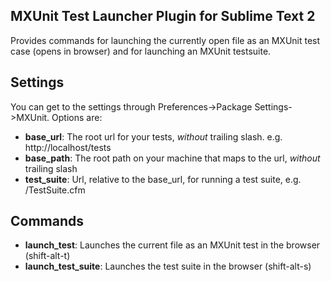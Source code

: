 MXUnit Test Launcher Plugin for Sublime Text 2
----------------------------------------------

Provides commands for launching the currently open file as an MXUnit test case (opens in browser) and for launching an MXUnit testsuite.

Settings
--------

You can get to the settings through Preferences->Package Settings->MXUnit. Options are:

* **base_url**: The root url for your tests, *without* trailing slash. e.g. http://localhost/tests
* **base_path**: The root path on your machine that maps to the url, *without* trailing slash
* **test_suite**: Url, relative to the base_url, for running a test suite, e.g. /TestSuite.cfm

Commands
--------

* **launch_test**: Launches the current file as an MXUnit test in the browser (shift-alt-t)
* **launch_test_suite**: Launches the test suite in the browser (shift-alt-s)